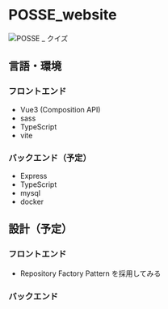 # POSSE_website

![POSSE _ クイズ](https://github.com/Seiya-Tagami/POSSE_website/assets/107479598/bccb9cd6-ee3b-4d86-b251-fb2d9271cba2)

## 言語・環境

### フロントエンド

- Vue3 (Composition API)
- sass
- TypeScript
- vite

### バックエンド（予定）

- Express
- TypeScript
- mysql
- docker

## 設計（予定）

### フロントエンド

- Repository Factory Pattern を採用してみる

### バックエンド
